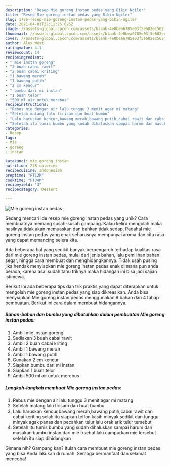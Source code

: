 ```yaml
---
description: "Resep Mie goreng instan pedas yang Bikin Ngiler"
title: "Resep Mie goreng instan pedas yang Bikin Ngiler"
slug: 1796-resep-mie-goreng-instan-pedas-yang-bikin-ngiler
date: 2021-04-01T22:11:25.025Z
image: //assets-global.cpcdn.com/assets/blank-4e0bea6785e03f5e602ec562f230caae08da540cada707380b4fe1bbebba43da.png
thumbnail: //assets-global.cpcdn.com/assets/blank-4e0bea6785e03f5e602ec562f230caae08da540cada707380b4fe1bbebba43da.png
cover: //assets-global.cpcdn.com/assets/blank-4e0bea6785e03f5e602ec562f230caae08da540cada707380b4fe1bbebba43da.png
author: Alex West
ratingvalue: 4.1
reviewcount: 14
recipeingredient:
- " mie instan goreng"
- "3 buah cabai rawit"
- "2 buah cabai kriting"
- "1 bawang merah"
- "1 bawang putih"
- "2 cm kencur"
- " bumbu dari mi instan"
- "1 buah telor"
- "500 ml air untuk merebus"
recipeinstructions:
- "Rebus mie dengan air lalu tunggu 3 menit agar mi matang"
- "Setelah matang lalu tirisam dan buat bumbu"
- "Lalu haruskan kencur,bawang merah,bawang putih,cabai rawit dan cabai keriting selah itu siapkan teflon kasih minyak sedikit dan tunggu minyak agak panas dan pecahkan telur lalu orak arik telur tersebut"
- "Setelah itu tumis bumbu yang sudah dihaluskan sampai harum dan masukan bumbu instan dari mie trsebut lalu campurkan mie tersebut setelah itu siap dihidangkan"
categories:
- Resep
tags:
- mie
- goreng
- instan

katakunci: mie goreng instan 
nutrition: 278 calories
recipecuisine: Indonesian
preptime: "PT12M"
cooktime: "PT34M"
recipeyield: "3"
recipecategory: Dessert

---
```



![Mie goreng instan pedas](//assets-global.cpcdn.com/assets/blank-4e0bea6785e03f5e602ec562f230caae08da540cada707380b4fe1bbebba43da.png)

Sedang mencari ide resep mie goreng instan pedas yang unik? Cara membuatnya memang susah-susah gampang. Kalau keliru mengolah maka hasilnya tidak akan memuaskan dan bahkan tidak sedap. Padahal mie goreng instan pedas yang enak seharusnya mempunyai aroma dan cita rasa yang dapat memancing selera kita.

Ada beberapa hal yang sedikit banyak berpengaruh terhadap kualitas rasa dari mie goreng instan pedas, mulai dari jenis bahan, lalu pemilihan bahan segar, hingga cara membuat dan menghidangkannya. Tidak usah pusing jika hendak menyiapkan mie goreng instan pedas enak di mana pun anda berada, karena asal sudah tahu triknya maka hidangan ini bisa jadi sajian istimewa.




Berikut ini ada beberapa tips dan trik praktis yang dapat diterapkan untuk mengolah mie goreng instan pedas yang siap dikreasikan. Anda bisa menyiapkan Mie goreng instan pedas menggunakan 9 bahan dan 4 tahap pembuatan. Berikut ini cara dalam membuat hidangannya.

<!--inarticleads1-->

##### Bahan-bahan dan bumbu yang dibutuhkan dalam pembuatan Mie goreng instan pedas:

1. Ambil  mie instan goreng
1. Sediakan 3 buah cabai rawit
1. Ambil 2 buah cabai kriting
1. Ambil 1 bawang merah
1. Ambil 1 bawang putih
1. Gunakan 2 cm kencur
1. Siapkan  bumbu dari mi instan
1. Siapkan 1 buah telor
1. Ambil 500 ml air untuk merebus




<!--inarticleads2-->

##### Langkah-langkah membuat Mie goreng instan pedas:

1. Rebus mie dengan air lalu tunggu 3 menit agar mi matang
1. Setelah matang lalu tirisam dan buat bumbu
1. Lalu haruskan kencur,bawang merah,bawang putih,cabai rawit dan cabai keriting selah itu siapkan teflon kasih minyak sedikit dan tunggu minyak agak panas dan pecahkan telur lalu orak arik telur tersebut
1. Setelah itu tumis bumbu yang sudah dihaluskan sampai harum dan masukan bumbu instan dari mie trsebut lalu campurkan mie tersebut setelah itu siap dihidangkan




Gimana nih? Gampang kan? Itulah cara membuat mie goreng instan pedas yang bisa Anda lakukan di rumah. Semoga bermanfaat dan selamat mencoba!
